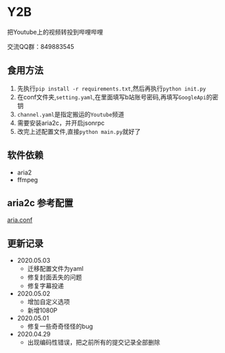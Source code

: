 # Y2B

把Youtube上的视频转投到哔哩哔哩

交流QQ群：849883545

## 食用方法

1. 先执行`pip install -r requirements.txt`,然后再执行`python init.py`
2. 在conf文件夹,`setting.yaml`,在里面填写b站账号密码,再填写`GoogleApi`的密钥
3. `channel.yaml`是指定搬运的`Youtube`频道
4. 需要安装aria2c，并开启jsonrpc
5. 改完上述配置文件,直接`python main.py`就好了

## 软件依赖

- aria2
- ffmpeg

## aria2c 参考配置

[aria.conf](./conf/aria.conf)

## 更新记录

- 2020.05.03
  - 迁移配置文件为yaml
  - 修复封面丢失的问题
  - 修复字幕投递
- 2020.05.02
  - 增加自定义选项
  - 新增1080P
- 2020.05.01
  - 修复一些奇奇怪怪的bug
- 2020.04.29
  - 出现编码性错误，把之前所有的提交记录全部删除
